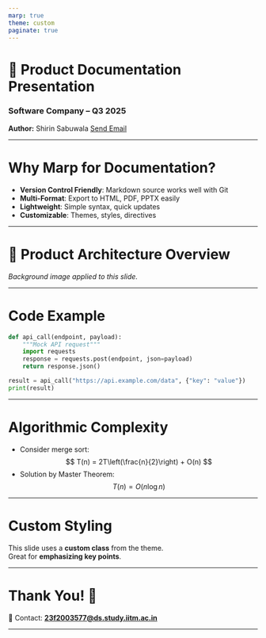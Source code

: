 ```yaml
---
marp: true
theme: custom
paginate: true
---
```


<!-- _theme: custom -->
<!-- _class: lead -->

# 📘 Product Documentation Presentation
### Software Company – Q3 2025  
**Author:** Shirin Sabuwala
[Send Email](mailto:23f2003577@ds.study.iitm.ac.in)

---

# Why Marp for Documentation?

- **Version Control Friendly**: Markdown source works well with Git
- **Multi-Format**: Export to HTML, PDF, PPTX easily
- **Lightweight**: Simple syntax, quick updates
- **Customizable**: Themes, styles, directives

---

<!-- _backgroundImage: url('https://picsum.photos/1200/800?grayscale') -->
<!-- _class: lead -->

# 🚀 Product Architecture Overview

*Background image applied to this slide.*  

---

# Code Example

```python
def api_call(endpoint, payload):
    """Mock API request"""
    import requests
    response = requests.post(endpoint, json=payload)
    return response.json()

result = api_call("https://api.example.com/data", {"key": "value"})
print(result)
```

---

# Algorithmic Complexity

- Consider merge sort:
  $$ T(n) = 2T\left(\frac{n}{2}\right) + O(n) $$
- Solution by Master Theorem:
  $$ T(n) = O(n \log n) $$

---

# Custom Styling

<!-- _class: highlight -->

This slide uses a **custom class** from the theme.  
Great for **emphasizing key points**.  

---

# Thank You! 🙌

📧 Contact: **23f2003577@ds.study.iitm.ac.in**

---

<style>
section.lead h1 {
  color: #007ACC;
  font-size: 2.5em;
}

section.highlight {
  background-color: #222;
  color: #fff;
  padding: 2em;
  border-radius: 15px;
}

footer {
  color: #777;
  font-size: 0.8em;
  text-align: center;
}
</style>
